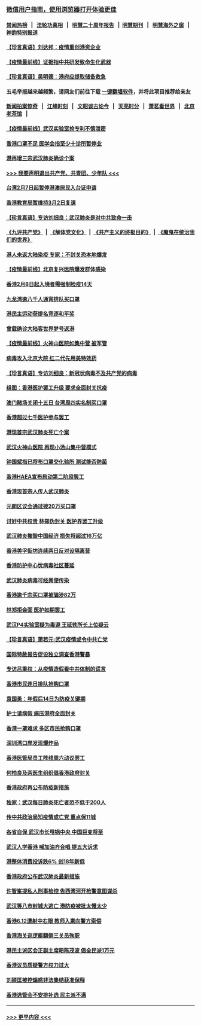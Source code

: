 ### [微信用户指南，使用浏览器打开体验更佳](https://github.com/gfw-breaker/banned-news1/blob/master/indexes/wechat-guide.md?t=0)
#### [禁闻热榜](热点新闻.md?t=0)  &nbsp;&nbsp;|&nbsp;&nbsp; [法轮功真相](https://github.com/gfw-breaker/truth/blob/master/README.md?t=0) &nbsp;&nbsp;|&nbsp;&nbsp; [明慧二十周年报告](https://github.com/gfw-breaker/mh-reports/blob/master/README.md?t=0) &nbsp;&nbsp;|&nbsp;&nbsp;[明慧期刊](https://github.com/gfw-breaker/mh-qikan) &nbsp;&nbsp;|&nbsp;&nbsp; [明慧海外之窗](https://github.com/gfw-breaker/mh-news/blob/master/README.md?t=0) &nbsp;&nbsp;|&nbsp;&nbsp; [神韵特别报道](https://github.com/gfw-breaker/mh-news/blob/master/shenyun.md?t=0)
#### [【珍言真语】刘达邦：疫情重创港资企业](../pages/nsc415/n11854274.md?t=02091711) 
#### [【疫情最前线】证据指中共研发致命生化武器](../pages/nsc415/n11853087.md?t=02091711) 
#### [【珍言真语】吴明德：港府应提取储备救急](../pages/nsc415/n11852734.md?t=02091711) 
#### 五毛举报越来越频繁，请网友们前往下载 [一键翻墙软件](https://github.com/gfw-breaker/ssr-accounts)，并将此项目推荐给亲友
#### [新闻拍案惊奇](https://github.com/gfw-breaker/banned-news1/blob/master/pages/link4.md) &nbsp;&nbsp;|&nbsp;&nbsp; [江峰时刻](https://github.com/gfw-breaker/banned-news1/blob/master/pages/link4.md) &nbsp;&nbsp;|&nbsp;&nbsp; [文昭谈古论今](https://github.com/gfw-breaker/banned-news1/blob/master/pages/link4.md) &nbsp;&nbsp;|&nbsp;&nbsp; [天亮时分](https://github.com/gfw-breaker/banned-news1/blob/master/pages/link4.md) &nbsp;&nbsp;|&nbsp;&nbsp; [萧茗看世界](https://github.com/gfw-breaker/banned-news1/blob/master/pages/link4.md) &nbsp;&nbsp;|&nbsp;&nbsp; [北京老茶馆](https://github.com/gfw-breaker/banned-news1/blob/master/pages/link4.md) &nbsp;&nbsp;|&nbsp;&nbsp; 
#### [【疫情最前线】武汉实验室抢专利不慎泄密](../pages/nsc415/n11850310.md?t=02091711) 
#### [香港口罩不足 医学会指至少十诊所暂停业](../pages/nsc415/n11850301.md?t=02091711) 
#### [港再增三宗武汉肺炎确诊个案](../pages/nsc415/n11850328.md?t=02091711) 
#### [>>> 我要声明退出共产党、共青团、少年队 <<<](https://github.com/begood0513/goodnews/blob/master/quit/letter.md) 
#### [台湾2月7日起暂停港澳居民入台证申请](../pages/nsc415/n11850304.md?t=02091711) 
#### [香港教育局暂维持3月2日复课](../pages/nsc415/n11850260.md?t=02091711) 
#### [【珍言真语】专访刘细良：武汉肺炎是对中共致命一击](../pages/nsc415/n11849934.md?t=02091711) 
#### [《九评共产党》](https://github.com/begood0513/9ping.md/blob/master/README.md) &nbsp;|&nbsp; [《解体党文化》](../../../../jtdwh.md/blob/master/README.md)  &nbsp;|&nbsp; [《共产主义的终极目的》](../../../../gczydzjmd.md/blob/master/README.md) &nbsp;|&nbsp; [《魔鬼在统治我们的世界》](../../../../mgztzwmdsj.md/blob/master/README.md) 
#### [港人未返大陆染疫 专家：不封关恐本地爆发](../pages/nsc415/n11848021.md?t=02091711) 
#### [【疫情最前线】北京复兴医院爆发群体感染](../pages/nsc415/n11847626.md?t=02091711) 
#### [香港2月8日起入境者需强制检疫14天](../pages/nsc415/n11847658.md?t=02091711) 
#### [九龙湾逾八千人通宵排队买口罩](../pages/nsc415/n11847647.md?t=02091711) 
#### [港民主运动获提名竞逐和平奖](../pages/nsc415/n11847633.md?t=02091711) 
#### [曾载确诊大陆客世界梦号返港](../pages/nsc415/n11847608.md?t=02091711) 
#### [【疫情最前线】火神山医院如集中营 被军管](../pages/nsc415/n11847524.md?t=02091711) 
#### [病毒攻入北京大院 红二代先用美特效药](../pages/nsc415/n11847427.md?t=02091711) 
#### [【珍言真语】专访刘细良：新冠状病毒不及共产党的病毒](../pages/nsc415/n11847164.md?t=02091711) 
#### [组图：香港医护罢工升级 要求全面封关抗疫](../pages/nsc415/n11844107.md?t=02091711) 
#### [澳门赌场关闭十五日 台湾周四实名制买口罩](../pages/nsc415/n11845083.md?t=02091711) 
#### [香港超过七千医护参与罢工](../pages/nsc415/n11845051.md?t=02091711) 
#### [港现首宗武汉肺炎死亡个案](../pages/nsc415/n11844998.md?t=02091711) 
#### [武汉火神山医院 再现小汤山集中营模式](../pages/nsc415/n11844763.md?t=02091711) 
#### [钟国斌指已将布口罩交化验所 测试能否防菌](../pages/nsc415/n11842783.md?t=02091711) 
#### [香港HAEA宣布启动第二阶段罢工](../pages/nsc415/n11842723.md?t=02091711) 
#### [香港现首宗人传人武汉肺炎](../pages/nsc415/n11842766.md?t=02091711) 
#### [元朗区议会通过拨20万买口罩](../pages/nsc415/n11842754.md?t=02091711) 
#### [讨好中共权贵 林郑伪封关 医护界罢工升级](../pages/nsc415/n11842359.md?t=02091711) 
#### [武汉肺炎摧毁中国经济 损失将超过16万亿](../pages/nsc415/n11839723.md?t=02091711) 
#### [香港美孚街坊连续两日反对设隔离营](../pages/nsc415/n11839962.md?t=02091711) 
#### [香港防护中心忧病毒社区蔓延](../pages/nsc415/n11839933.md?t=02091711) 
#### [武汉肺炎病毒可经粪便传染](../pages/nsc415/n11839939.md?t=02091711) 
#### [香港逾千宗买口罩被骗涉82万](../pages/nsc415/n11839914.md?t=02091711) 
#### [林郑拒会面 医护如期罢工](../pages/nsc415/n11839892.md?t=02091711) 
#### [武汉P4实验室疑为毒源 王延轶所长上位疑云](../pages/nsc415/n11835543.md?t=02091711) 
#### [【珍言真语】萧若元:武汉疫情或令中共亡党](../pages/nsc415/n11829394.md?t=02091711) 
#### [国际特赦报告促设独立调查香港警暴](../pages/nsc415/n11833845.md?t=02091711) 
#### [专访吕秉权：从疫情造假看中共体制的谎言](../pages/nsc415/n11833813.md?t=02091711) 
#### [香港市民连日排队抢购口罩](../pages/nsc415/n11833794.md?t=02091711) 
#### [袁国勇：年假后14日为防疫关键期](../pages/nsc415/n11831088.md?t=02091711) 
#### [护士请病假 施压港府全面封关](../pages/nsc415/n11831030.md?t=02091711) 
#### [香港一罩难求 多区市民抢购口罩](../pages/nsc415/n11831002.md?t=02091711) 
#### [深圳湾口岸发现爆炸品](../pages/nsc415/n11828802.md?t=02091711) 
#### [香港医管局员工阵线周六动议罢工](../pages/nsc415/n11828762.md?t=02091711) 
#### [何柏良及两医生组织倡香港政府封关](../pages/nsc415/n11828749.md?t=02091711) 
#### [香港政府再公布防疫新措施](../pages/nsc415/n11828716.md?t=02091711) 
#### [独家：武汉每日肺炎死亡者恐不低于200人](../pages/nsc415/n11828240.md?t=02091711) 
#### [传中共政治局知疫情或亡党 重点保11城](../pages/nsc415/n11828145.md?t=02091711) 
#### [各省自保 武汉市长甩锅中央 中国巨变将至](../pages/nsc415/n11828021.md?t=02091711) 
#### [武汉人学香港 喊加油齐合唱 提五大诉求](../pages/nsc415/n11827046.md?t=02091711) 
#### [港整体消费投诉跌6% 创18年新低](../pages/nsc415/n11817280.md?t=02091711) 
#### [香港政府公布武汉肺炎最新措施](../pages/nsc415/n11817152.md?t=02091711) 
#### [许智峯提私人刑事检控 告西湾河开枪警意图谋杀](../pages/nsc415/n11817132.md?t=02091711) 
#### [武汉等八市封城大逃亡 港防疫被批太慢太少](../pages/nsc415/n11817058.md?t=02091711) 
#### [香港6.12遭射中右眼 教师入禀向警方索偿](../pages/nsc415/n11814678.md?t=02091711) 
#### [香港海关巡逻艇翻侧三关员殉职](../pages/nsc415/n11814604.md?t=02091711) 
#### [港民主派区会正副主席晤陈茂波 倡全民派1万元](../pages/nsc415/n11814582.md?t=02091711) 
#### [香港议员质疑警方权力过大](../pages/nsc415/n11814560.md?t=02091711) 
#### [刘颕匡被控煽惑非法集结获准保释](../pages/nsc415/n11811727.md?t=02091711) 
#### [香港选管会不安排补选 民主派不满](../pages/nsc415/n11811691.md?t=02091711) 

----
#### [ >>> 更早内容 <<< ](../indexes/nsc415-earlier.md)
